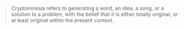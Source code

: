 > Cryptomnesia refers to generating a word, an idea, a song, or a solution to a problem, with the belief that it is either totally original, or at least original within the present context.

